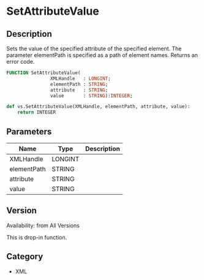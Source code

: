 # SetAttributeValue

## Description
Sets the value of the specified attribute of the specified element. The parameter elementPath is specified as a path of element names. Returns an error code.

```pascal
FUNCTION SetAttributeValue(
				XMLHandle   : LONGINT;
				elementPath : STRING;
				attribute   : STRING;
				value       : STRING):INTEGER;
```

```python
def vs.SetAttributeValue(XMLHandle, elementPath, attribute, value):
    return INTEGER
```

## Parameters
|Name|Type|Description|
|---|---|---|
|XMLHandle|LONGINT|   |
|elementPath|STRING|   |
|attribute|STRING|   |
|value|STRING|   |

## Version
Availability: from All Versions

This is drop-in function.

## Category
* XML

